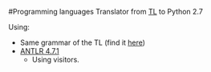 #Programming languages
Translator from [TL](https://sites.google.com/unal.edu.co/lenguaje-t) to Python 2.7

Using:
* Same grammar of the TL (find it [here](https://github.com/js012108/tlon-lang/blob/master/src/core/grammar/TLON.g4))
* [ANTLR 4.7.1](http://www.antlr.org/)
    * Using visitors.
